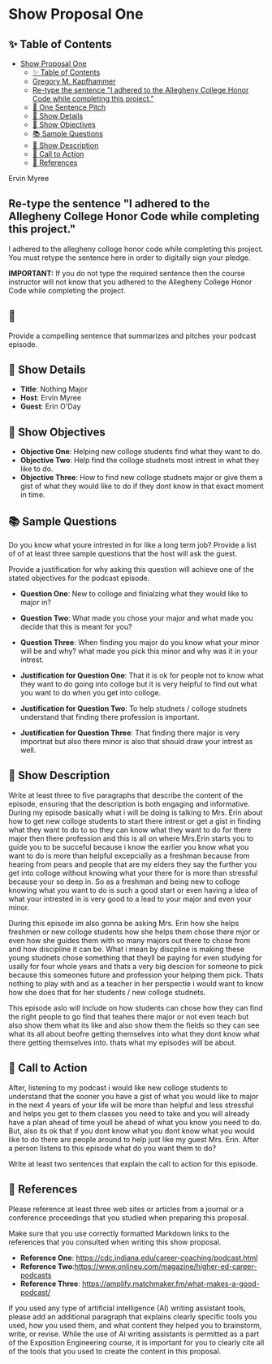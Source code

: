 # Show Proposal One

## ✨ Table of Contents

<!---toc start-->

* [Show Proposal One](#show-proposal-one)
  * [✨ Table of Contents](#-table-of-contents)
  * [Gregory M. Kapfhammer](#gregory-m-kapfhammer)
  * [Re-type the sentence "I adhered to the Allegheny College Honor Code while completing this project."](#re-type-the-sentence-i-adhered-to-the-allegheny-college-honor-code-while-completing-this-project)
  * [🏁 One Sentence Pitch](#-one-sentence-pitch)
  * [🔬 Show Details](#-show-details)
  * [📝 Show Objectives](#-show-objectives)
  * [📚 Sample Questions](#-sample-questions)
  * [🎉 Show Description](#-show-description)
  * [📢 Call to Action](#-call-to-action)
  * [🦜 References](#-references)

<!---toc end-->

Ervin Myree

## Re-type the sentence "I adhered to the Allegheny College Honor Code while completing this project."
I adhered to the allegheny colloge honor code while completing this project.
 You must retype the sentence here in order to digitally sign your pledge.



**IMPORTANT:** If you do not type the required sentence then the course
instructor will not know that you adhered to the Allegheny College Honor Code
while completing the project.

## 🏁 

 Provide a compelling sentence that summarizes and pitches your podcast
episode.

## 🔬 Show Details






- **Title**: Nothing Major 
- **Host**: Ervin Myree
- **Guest**: Erin O'Day

## 📝 Show Objectives


- **Objective One**: Helping new colloge students find what they want to do.
- **Objective Two**: Help find the colloge studnets most intrest in what they like to do. 
- **Objective Three**: How to find new colloge studnets major or give them a gist of what they would like to do  if they dont know in that exact moment in time. 

## 📚 Sample Questions
Do you know what youre intrested in for like a long term job?  Provide a list of of at least three sample questions that the host will
ask the guest.

 Provide a justification for why asking this question will achieve one of
the stated objectives for the podcast episode.

- **Question One**: New to colloge and finialzing what they would like to major in?
- **Question Two**: What made you chose your major and what made you decide that this is meant for you?
- **Question Three**: When finding you major do you know what your minor will be and why? what made you pick this minor and why was it in your intrest. 

- **Justification for Question One**: That it is ok for people not to know what they want to do going into colloge but it is very helpful to find out what you want to do when you get into colloge. 
- **Justification for Question Two**: To help studnets / colloge studnets understand that finding there profession is important.  
- **Justification for Question Three**: That finding there major is very importnat but also there minor is also that should draw your intrest as well.

## 🎉 Show Description

 Write at least three to five paragraphs that describe the content of the
episode, ensuring that the description is both engaging and informative.
During my episode basically what i will be doing is talking to Mrs. Erin about how to get new colloge students to start there intrest or get a gist in finding what they want to do to so they can know what they want to do for there major then there profession and this is all on where Mrs.Erin starts you to guide you to be succeful because i know the earlier you know what you want to do is more than helpful excepcially as a freshman because from hearing from pears and people that are my elders they say the further you get into colloge without knowing what your there for is more than stressful because your so deep in. So as a freshman and being new to colloge knowing what you want to do is such a good start or even having a idea of what your intrested in is very good to a lead to your major and even your minor. 

During this episode im also gonna be asking Mrs. Erin how she helps freshmen or new colloge students how she helps them chose there mjor or even how she guides them with so many majors out there to chose from and how discipline it can be. What i mean by discpline is making these young studnets chose something that theyll be paying for even studying for usally for four whole years and thats a very big descion for someone to pick because this someones future and profession your helping them pick. Thats nothing to play with and as a teacher in her perspectie i would want to know how she does that for her students / new colloge studnets. 

This episode aslo will include on how students can chose how they can find the right people to go find that teahes there major or not even teach but also show them what its like and also show them the fields so they can see what its all about beofre getting themselves into what they dont know what there getting themselves into. thats what my episodes will be about. 

## 📢 Call to Action
After, listening to my podcast i would like new colloge students to understand that the sooner you have a gist of what you would like to major in the next 4 years of your life will be more than helpful and less stressful and helps you get to them classes you need to take and you will already have a plan ahead of time youll be ahead of what you know you need to do. But, also its ok that if you dont know what you dont know what you would like to do there are people around to help just like my guest Mrs. Erin. 
 After a person listens to this episode what do you want them to do?

 Write at least two sentences that explain the call to action for this episode.

## 🦜 References

 Please reference at least three web sites or articles from a journal or a
conference proceedings that you studied when preparing this proposal.

 Make sure that you use correctly formatted Markdown links to the
references that you consulted when writing this show proposal.

- **Reference One**: https://cdc.indiana.edu/career-coaching/podcast.html
- **Reference Two**:https://www.onlineu.com/magazine/higher-ed-career-podcasts
- **Reference Three**:  https://amplify.matchmaker.fm/what-makes-a-good-podcast/

 If you used any type of artificial intelligence (AI) writing assistant
tools, please add an additional paragraph that explains clearly specific tools
you used, how you used them, and what content they helped you to brainstorm,
write, or revise. While the use of AI writing assistants is permitted as a part
of the Exposition Engineering course, it is important for you to clearly cite
all of the tools that you used to create the content in this proposal.
